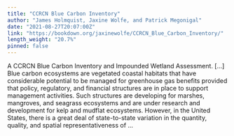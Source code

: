 ```yaml
---
title: "CCRCN Blue Carbon Inventory"
author: "James Holmquist, Jaxine Wolfe, and Patrick Megonigal"
date: "2021-08-27T20:07:00Z"
link: "https://bookdown.org/jaxinewolfe/CCRCN_Blue_Carbon_Inventory/"
length_weight: "20.7%"
pinned: false
---
```


A CCRCN Blue Carbon Inventory and Impounded Wetland Assessment. [...] Blue carbon ecosystems are vegetated coastal habitats that have considerable potential to be managed for greenhouse gas benefits provided that policy, regulatory, and financial structures are in place to support management activities. Such structures are developing for marshes, mangroves, and seagrass ecosystems and are under research and development for kelp and mudflat ecosystems. However, in the United States, there is a great deal of state-to-state variation in the quantity, quality, and spatial representativeness of ...
